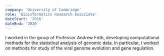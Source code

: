 ```yaml
---
company: 'University of Cambridge'
role: 'Bioinformatics Research Associate'
dateStart: '2016'
dateEnd: '2020'
---
```


I worked in the group of Professor Andrew Firth, developing computational methods for the statistical analysis of genomic data.
In particular, I worked on methods for study of the viral genome evolution and gene regulation.
